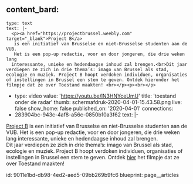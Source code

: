 content_bard:
  -
    type: text
    text: |-
      <p><a href="https://projectbrussel.weebly.com" target="_blank">Project B</a>
       is een initiatief van Brusselse en niet-Brusselse studenten aan de VUB.
       Het is een pop-up redactie, voor en door jongeren, die drie weken lang
      interessante, unieke en hedendaagse inhoud zal brengen.<br>Dit jaar verdiepen ze zich in drie thema’s: imago van Brussel als stad, ecologie en muziek. Project B hoopt verdoken individuen, organisaties of instellingen in Brussel een stem te geven. Ontdek hieronder het filmpje dat ze over Toestand maakten! <br></p><p><br></p>
  -
    type: video
    value: 'https://youtu.be/lN3HNYceUmU'
title: 'toestand onder de radar'
thumb: schermafdruk-2020-04-01-15.43.58.png
live: false
show_home: false
published_on: '2020-04-01'
connections:
  - 283904bc-943c-4af8-a56c-0850b10a3f62
text: |-
  <p><a href="https://projectbrussel.weebly.com" target="_blank">Project B</a> is een initiatief van Brusselse en niet-Brusselse studenten aan de VUB. Het is een pop-up redactie, voor en door jongeren, die drie weken lang interessante, unieke en hedendaagse inhoud zal brengen.<br>Dit jaar verdiepen ze zich in drie thema’s: imago van Brussel als stad, ecologie en muziek. Project B hoopt verdoken individuen, organisaties of instellingen in Brussel een stem te geven. Ontdek <a href="https://youtu.be/lN3HNYceUmU" target="_blank">hier</a> het filmpje dat ze over Toestand maakten!
  </p>
id: 9011e1bd-db98-4ed2-aed5-09bb269b9fc6
blueprint: page__articles
